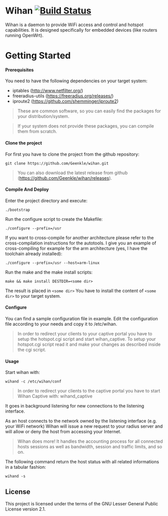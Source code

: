 # Wihan [![Build Status](https://api.travis-ci.org/Geenkle/wihan.svg?branch=master)](https://api.travis-ci.org/Geenkle/wihan)

Wihan is a daemon to provide WiFi access and control and hotspot capabilities. It is designed specifically for embedded devices (like routers running OpenWrt).

# Getting Started

#### Prerequisites

You need to have the following dependencies on your target system:

- iptables (http://www.netfilter.org/)
- freeradius-utils (https://freeradius.org/releases/)
- iproute2 (https://github.com/shemminger/iproute2)

>These are common software, so you can easily find the packages for your distribution/system.

>If your system does not provide these packages, you can compile them from scratch.

#### Clone the project

For first you have to clone the project from the github repository:

```git
git clone https://github.com/Geenkle/wihan.git
```

> You can also download the latest release from github (https://github.com/Geenkle/wihan/releases).

#### Compile And Deploy

Enter the project directory and execute:

```
./bootstrap
```

Run the configure script to create the Makefile:

```
./configure --prefix=/usr
```

If you want to cross-compile for another architecture please refer to the cross-compilation instructions
for the autotools. I give you an example of cross-compiling for example for the arm architecture
(yes, I have the toolchain already installed):

```
./configure --prefix=/usr --host=arm-linux
```

Run the make and the make install scripts:
```
make && make install DESTDIR=<some dir>
```

The result is placed in ```<some dir>``` You have to install the content of ```<some dir>``` to your target system.

#### Configure

You can find a sample configuration file in example. Edit the configuration file according to your needs and copy it to /etc/wihan.

>In order to redirect your clients to your captive portal you have to setup the hotspot.cgi script and start wihan_captive. To setup
>your hotspot.cgi script read it and make your changes as described inside the cgi script.

#### Usage

Start wihan with:

```
wihand -c /etc/wihan/conf
```

>In order to redirect your clients to the captive portal you have to start Wihan Captive with:
>wihand_captive


It goes in background listening for new connections to the listening interface.

As an host connects to the network owned by the listening interface (e.g. your WiFi network) Wihan will issue a new request
to your radius server and will allow or deny the host from accessing your Internet.

> Wihan does more! It handles the accounting process for all connected hosts sessions as well as bandwidth, session and traffic limits,
> and so on.

The following command return the host status with all related informations in a tabular fashion:

```
wihand -s
```

## License

This project is licensed under the terms of the GNU Lesser General Public License version 2.1.
